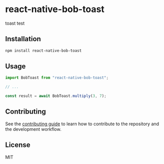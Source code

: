 # react-native-bob-toast

toast test

## Installation

```sh
npm install react-native-bob-toast
```

## Usage

```js
import BobToast from "react-native-bob-toast";

// ...

const result = await BobToast.multiply(3, 7);
```

## Contributing

See the [contributing guide](CONTRIBUTING.md) to learn how to contribute to the repository and the development workflow.

## License

MIT
